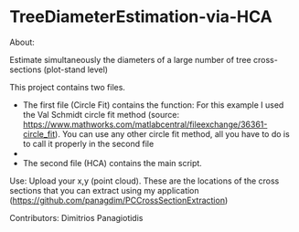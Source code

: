 # TreeDiameterEstimation-via-HCA

About: 

Estimate simultaneously the diameters of a large number of tree cross-sections (plot-stand level)

This project contains two files. 
- The first file (Circle Fit) contains the function: For this example I used the Val Schmidt circle fit method (source: https://www.mathworks.com/matlabcentral/fileexchange/36361-circle_fit). You can use any other circle fit method, all you have to do is to call it properly in the second file
-
- The second file (HCA) contains the main script.

Use: Upload your x,y (point cloud). These are the locations of the cross sections that you can extract using my application (https://github.com/panagdim/PCCrossSectionExtraction)


Contributors: Dimitrios Panagiotidis

